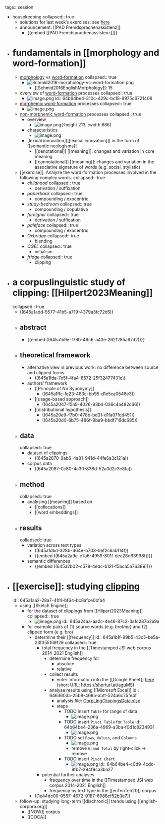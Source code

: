 tags:: session

- housekeeping
  collapsed:: true
	- solutions for last week’s exercises: see [here](((6450dc50-0db4-4ce1-a6e5-7440beb8e766)))
	- announcement: [[PAD Fremdsprachenassistenz]]
		- {{embed [[PAD Fremdsprachenassistenz]]}}
- # fundamentals in [[morphology and word-formation]]
	- [morphology]([[morphology]]) vs [word-formation]([[word-formation]])
	  collapsed:: true
		- ![Schmid2016-morphology-vs-word-formation.png](../assets/Schmid2016-morphology-vs-word-formation_1683625984509_0.png)
			- [[Schmid2016EnglishMorphology]]: 15
	- overview of [word-formation]([[word-formation]]) processes
	  collapsed:: true
		- ![image.png](../assets/image_1683626111160_0.png)
		  id:: 64b64be4-310c-429c-bc18-9975c6721409
	- [morphemic word-formation]([[word-formation/morphemic]]) processes
	  collapsed:: true
		- ![image.png](../assets/image_1683626164237_0.png)
	- [non-morphemic word-formation]([[word-formation/non-morphemic]]) processes
	  collapsed:: true
		- overview
			- ![image.png](../assets/image_1683626221693_0.png){:height 213, :width 686}
		- characteristics
			- ![image.png](../assets/image_1683626362589_0.png)
		- [lexical innovation]([[lexical innovation]]) in the form of [[semantic neologisms]]
			- [[denotational]] [[meaning]]: changes and variation in core meaning
			- [[connotational]] [[meaning]]: changes and variation in the associative signature of words (e.g. social, stylistic)
	- [[exercise]]: Analyze the word-formation processes involved in the following complex words.
	  collapsed:: true
		- *childhood*
		  collapsed:: true
			- derivation / suffixation
		- *paperback*
		  collapsed:: true
			- compounding / exocentric
		- *study-bedroom*
		  collapsed:: true
			- compounding / copulative
		- *foreigner*
		  collapsed:: true
			- derivation / suffication
		- *paleface*
		  collapsed:: true
			- compounding / exocentric
		- *Oxbridge*
		  collapsed:: true
			- blending
		- *CGEL*
		  collapsed:: true
			- initialism
		- *fridge*
		  collapsed:: true
			- clipping
- # a corpuslinguistic study of clipping: [[Hilpert2023Meaning]]
  collapsed:: true
	- ((645a1add-5577-41b5-a719-4379a3fc72d5))
	- ## abstract
		- {{embed ((645a1b9e-f78b-46c6-a43e-262f285a67d2))}}
	- ## theoretical framework
		- alternative view in previous work: no difference between source and clipped forms
			- ((645a1fda-7e5f-4fa4-8572-25f32477431e))
		- authors’ framework
			- [[Principle of No Synonymy]]
				- ((645a1ffc-fe23-483c-bb95-d1e5ca0548e3))
			- [[usage-based approach]]
				- ((645a2047-f5a9-4026-93bd-036c4a482c66))
			- [[distributional hypothesis]]
				- ((645a20e9-f7b0-478b-bd31-d1fa07fdd451))
				- ((645a20d0-6b75-486f-9ba9-bbdf716dc685))
	- ## data
	  collapsed:: true
		- dataset of clippings
			- ((645a2870-9ab6-4a81-941d-44fe6a3c121a))
		- corpus data
			- ((645a2087-0c80-4a30-838d-52a0d2c3e8fa))
	- ## method
	  collapsed:: true
		- analysing [[meaning]] based on
			- [[collocations]]
			- [[word embeddings]]
	- ## results
	  collapsed:: true
		- variation across text types
			- ((645a1dbd-328b-464e-b703-0ef2c6ab114f))
			- {{embed ((645a2a9e-c7a6-4959-801f-dea28d63998f))}}
		- semantic differences
			- {{embed ((645a2b02-c578-4edc-b121-f5bca5a76389))}}
- # [[exercise]]: studying [clipping]([[clipping]])
  id:: 645a1aa2-28a7-41f4-bf64-bc8afce0bfa4
	- using [[Sketch Engine]]
		- for the dataset of clippings from [[Hilpert2023Meaning]]
		  collapsed:: true
			- ![image.png](../assets/image_1683629476811_0.png)
			  id:: 645a24aa-aa0c-4e46-87c3-3afc287b2a9a
		- for example pairs of (1) source words (e.g. *brother*) and (2) clipped form (e.g. *bro*)
			- determine their [[frequency]]
			  id:: 645a1b1f-99b5-43c5-be5a-23f355169129
			  collapsed:: true
				- total frequency in the [[Timestamped JSI web corpus 2014-2021 English]]
					- determine frequency for
						- absolute
						- relative
					- collect results
						- enter information into the [[Google Sheet]] [here](https://docs.google.com/spreadsheets/d/1G5CQR6ztojJe3XuqFtfKP_oD_tvc5Yi-kxPNpay2LNw/edit?usp=sharing) (short URL: https://shorturl.at/aguMS)
					- analyse results using [[Microsoft Excel]]
					  id:: 6463603a-25b8-468a-abff-524a6c75fe4f
						- analysis file: [CorpLingClippingsData.xlsx](../assets/CorpLingClippingsData_1684234312750_0.xlsx)
						- steps
							- TODO insert `Table` for range of data
								- ![image.png](../assets/image_1684234466654_0.png)
							- TODO insert `Pivot Table` for `Table`
id:: 64b64be4-236a-4969-a3ba-f0d1c8234931
								- ![image.png](../assets/image_1684234677459_0.png)
							- TODO set `Rows`, `Values`, and `Columns`
								- ![image.png](../assets/image_1684234987239_0.png)
								- remove `Grand Total` by right-click → remove
							- TODO insert `Pivot Chart`
								- ![image.png](../assets/image_1684235134140_0.png)
								  id:: 64b64be4-c0d9-4cdc-9fb7-294f9ca3ba27
				- potential further analyses
					- frequency over time in the [[Timestamped JSI web corpus 2014-2021 English]]
					- frequency by text type in the [[enTenTen20]] corpus
			- ((1e44dc00-0557-4672-9187-6986cf52b3e7))
	- follow-up: studying long-term [[diachronic]] trends using [[english-corpora.org]]
		- [[NOW]] corpus
		- [[COCA]]